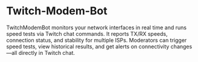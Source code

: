 # Twitch-Modem-Bot
TwitchModemBot monitors your network interfaces in real time and runs speed tests via Twitch chat commands. It reports TX/RX speeds, connection status, and stability for multiple ISPs. Moderators can trigger speed tests, view historical results, and get alerts on connectivity changes—all directly in Twitch chat.
